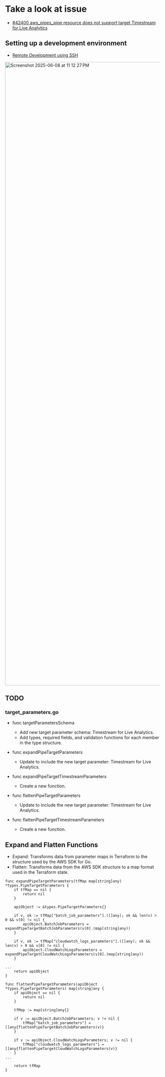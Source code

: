 # Take a look at issue 
- [#42400 aws_pipes_pipe resource does not support target Timestream for Live Analytics](https://github.com/hashicorp/terraform-provider-aws/issues/42400)

## Setting up a development environment
- [Remote Development using SSH](https://code.visualstudio.com/docs/remote/ssh)

<img width="2032" alt="Screenshot 2025-06-08 at 11 12 27 PM" src="https://github.com/user-attachments/assets/feef1607-c6af-4523-af69-9fe8d948d423" />

## TODO
### target_parameters.go

- func targetParametersSchema
  - Add new target parameter schema: Timestream for Live Analytics.
  - Add types, required fields, and validation functions for each member in the type structure.

- func expandPipeTargetParameters
  - Update to include the new target parameter: Timestream for Live Analytics.

- func expandPipeTargetTimestreamParameters
  - Create a new function.

- func flattenPipeTargetParameters
  - Update to include the new target parameter: Timestream for Live Analytics.

- func flattenPipeTargetTimestreamParameters
  - Create a new function.


## Expand and Flatten Functions

- Expand: Transforms data from parameter maps in Terraform to the structure used by the AWS SDK for Go.
- Flatten: Transforms data from the AWS SDK structure to a map format used in the Terraform state.


```
func expandPipeTargetParameters(tfMap map[string]any) *types.PipeTargetParameters {
	if tfMap == nil {
		return nil
	}

	apiObject := &types.PipeTargetParameters{}

	if v, ok := tfMap["batch_job_parameters"].([]any); ok && len(v) > 0 && v[0] != nil {
		apiObject.BatchJobParameters = expandPipeTargetBatchJobParameters(v[0].(map[string]any))
	}

	if v, ok := tfMap["cloudwatch_logs_parameters"].([]any); ok && len(v) > 0 && v[0] != nil {
		apiObject.CloudWatchLogsParameters = expandPipeTargetCloudWatchLogsParameters(v[0].(map[string]any))
	}

...
	return apiObject
}
```

```
func flattenPipeTargetParameters(apiObject *types.PipeTargetParameters) map[string]any {
	if apiObject == nil {
		return nil
	}

	tfMap := map[string]any{}

	if v := apiObject.BatchJobParameters; v != nil {
		tfMap["batch_job_parameters"] = []any{flattenPipeTargetBatchJobParameters(v)}
	}

	if v := apiObject.CloudWatchLogsParameters; v != nil {
		tfMap["cloudwatch_logs_parameters"] = []any{flattenPipeTargetCloudWatchLogsParameters(v)}
	}
...

	return tfMap
}
```
